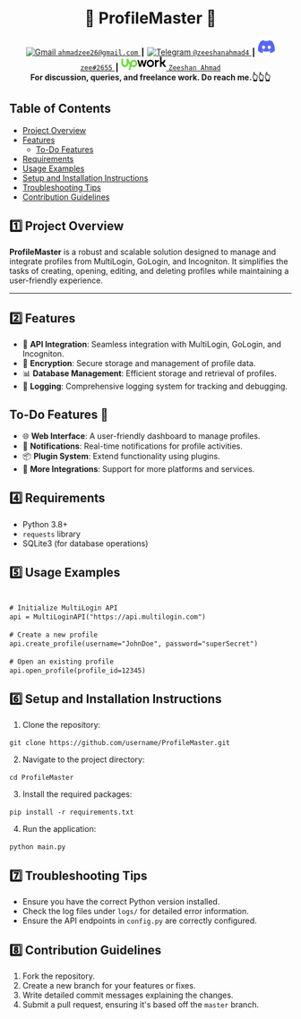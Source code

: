 <h1 align="center">🌟 ProfileMaster 🌟</h1>

<div align="center">
  <a href="https://mail.google.com/mail/u/?authuser=ahmadzee26@gmail.com">
    <img alt="Gmail" width="30px" src="https://edent.github.io/SuperTinyIcons/images/svg/gmail.svg" />
    <code>ahmadzee26@gmail.com</code>
  </a>
  <span> ┃ </span>
  
  <a href="https://t.me/zeeshanahmad4">
    <img alt="Telegram" width="30px" src="https://edent.github.io/SuperTinyIcons/images/svg/telegram.svg" />
    <code>@zeeshanahmad4</code>
  </a>
  <span> ┃ </span>
  
  <a href="https://discord.com">
    <img alt="Discord" width="30px" src="https://github.com/Zeeshanahmad4/RealEstateMate-WhatsApp-Group-Management-Bot/blob/main/discord-icon-svgrepo-com.svg" />
    <code>zee#2655</code>
  </a>
  <span> ┃ </span>
  
  <a href="https://www.upwork.com/freelancers/zeeshanahmad291">
    <img alt="Upwork" width="80px" src="https://github.com/Zeeshanahmad4/Zeeshanahmad4/blob/main/upwork.svg" />
    <code>Zeeshan Ahmad</code>
  </a>
  
  <br />
  <strong>For discussion, queries, and freelance work. Do reach me.👆👆👆</strong>
</div>

## Table of Contents
- [Project Overview](#1️⃣-project-overview)
- [Features](#2️⃣-features)
  - [To-Do Features](#-to-do-features)
- [Requirements](#4️⃣-requirements)
- [Usage Examples](#5️⃣-usage-examples)
- [Setup and Installation Instructions](#6️⃣-setup-and-installation-instructions)
- [Troubleshooting Tips](#7️⃣-troubleshooting-tips)
- [Contribution Guidelines](#8️⃣-contribution-guidelines)



## 1️⃣ Project Overview

**ProfileMaster** is a robust and scalable solution designed to manage and integrate profiles from MultiLogin, GoLogin, and Incogniton. It simplifies the tasks of creating, opening, editing, and deleting profiles while maintaining a user-friendly experience.

---

## 2️⃣ Features

- 🔄 **API Integration**: Seamless integration with MultiLogin, GoLogin, and Incogniton.
- 🔐 **Encryption**: Secure storage and management of profile data.
- 📊 **Database Management**: Efficient storage and retrieval of profiles.
- 📝 **Logging**: Comprehensive logging system for tracking and debugging.

## To-Do Features 🚧

- 🌐 **Web Interface**: A user-friendly dashboard to manage profiles.
- 🔔 **Notifications**: Real-time notifications for profile activities.
- 📦 **Plugin System**: Extend functionality using plugins.
- 🔄 **More Integrations**: Support for more platforms and services.


## 4️⃣ Requirements

- Python 3.8+
- `requests` library
- SQLite3 (for database operations)


## 5️⃣ Usage Examples
```from api_integration import MultiLoginAPI

# Initialize MultiLogin API
api = MultiLoginAPI("https://api.multilogin.com")

# Create a new profile
api.create_profile(username="JohnDoe", password="superSecret")

# Open an existing profile
api.open_profile(profile_id=12345)
```

## 6️⃣ Setup and Installation Instructions

1. Clone the repository:

`git clone https://github.com/username/ProfileMaster.git` 

2. Navigate to the project directory:

`cd ProfileMaster` 

3. Install the required packages:

`pip install -r requirements.txt` 

4. Run the application:

`python main.py`


## 7️⃣ Troubleshooting Tips

- Ensure you have the correct Python version installed.
- Check the log files under `logs/` for detailed error information.
- Ensure the API endpoints in `config.py` are correctly configured.


## 8️⃣ Contribution Guidelines

1. Fork the repository.
2. Create a new branch for your features or fixes.
3. Write detailed commit messages explaining the changes.
4. Submit a pull request, ensuring it's based off the `master` branch.
